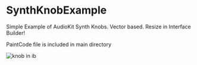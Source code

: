 # SynthKnobExample

Simple Example of AudioKit Synth Knobs. Vector based. Resize in Interface Builder!

PaintCode file is included in main directory



![knob in ib](https://i.imgflip.com/1svkul.gif)